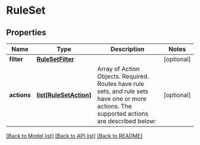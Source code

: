 # RuleSet

## Properties
Name | Type | Description | Notes
------------ | ------------- | ------------- | -------------
**filter** | [**RuleSetFilter**](RuleSetFilter.md) |  | [optional] 
**actions** | [**list[RuleSetAction]**](RuleSetAction.md) | Array of Action Objects. Required. Routes have rule sets, and rule sets have one or more actions. The supported actions are described below: | [optional] 

[[Back to Model list]](../README.md#documentation-for-models) [[Back to API list]](../README.md#documentation-for-api-endpoints) [[Back to README]](../README.md)


